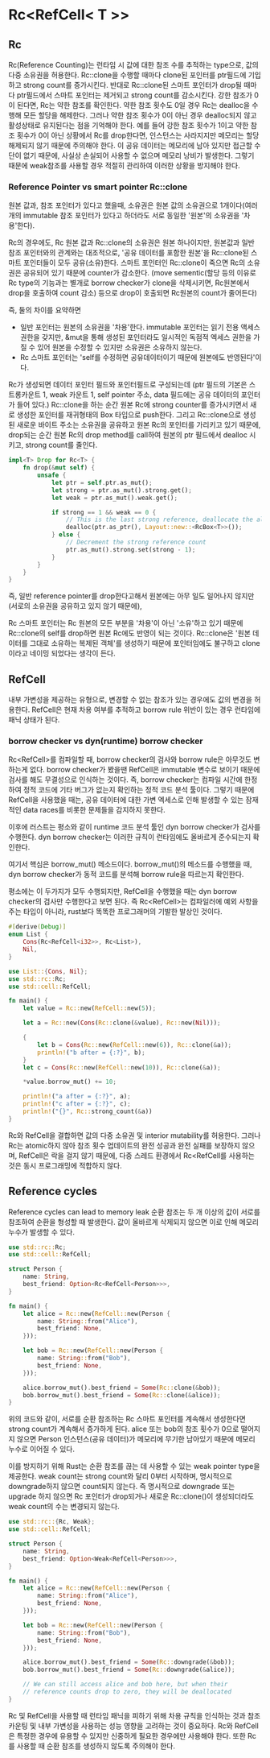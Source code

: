 # Rc<RefCell< T >>

## Rc

Rc(Reference Counting)는 런타임 시 값에 대한 참조 수를 추적하는 type으로,
값의 다중 소유권을 허용한다.
Rc::clone을 수행할 때마다 clone된 포인터를 ptr필드에 기입하고 strong count를 증가시킨다.
반대로 Rc::clone된 스마트 포인터가 drop될 때마다 ptr필드에서 스마트 포인터는 제거되고
strong count를 감소시킨다. 강한 참조가 0이 된다면, Rc는 약한 참조를 확인한다.
약한 참조 횟수도 0일 경우 Rc는 dealloc을 수행해 모든 할당을 해제한다.
그러나 약한 참조 횟수가 0이 아닌 경우 dealloc되지 않고 활성상태로 유지된다는 점을 기억해야 한다.
예를 들어 강한 참조 횟수가 1이고 약한 참조 횟수가 0이 아닌 상황에서 Rc를 drop한다면,
인스턴스는 사라지지만 메모리는 할당해제되지 않기 때문에 주의해야 한다.
이 공유 데이터는 메모리에 남아 있지만 접근할 수단이 없기 때문에, 사실상 손실되어 사용할 수 없으며
메모리 낭비가 발생한다. 그렇기 때문에 weak참조를 사용할 경우 적절히 관리하여 이러한 상황을 방지해야 한다.

### Reference Pointer vs smart pointer Rc::clone
원본 값과, 참조 포인터가 있다고 했을때, 소유권은
원본 값의 소유권으로 1개이다(여러 개의 immutable 참조 포인터가 있다고 하더라도
서로 동일한 '원본'의 소유권을 '차용'한다).

Rc의 경우에도, Rc 원본 값과 Rc::clone의 소유권은 원본 하나이지만,
원본값과 일반 참조 포인터와의 관계와는 대조적으로,
'공유 데이터를 포함한 원본'을 Rc::clone된 스마트 포인터들이 모두 공유(소유)한다.
스마트 포인터인 Rc::clone이 죽으면 Rc의 소유권은 공유되어 있기 때문에 counter가 감소한다.
(move sementic(할당 등의 이유로 Rc type의 기능과는 별개로 borrow checker가 clone을 삭제시키면,
Rc원본에서 drop을 호출하여 count 감소) 등으로 drop이 호출되면 Rc원본의 count가 줄어든다)

즉, 둘의 차이를 요약하면
- 일반 포인터는 원본의 소유권을 '차용'한다. immutable 포인터는 읽기 전용 액세스 권한을 갖지만,
&mut을 통해 생성된 포인터라도 일시적인 독점적 엑세스 권한을 가질 수 있어 원본을 수정할 수 있지만
소유권은 소유하지 않는다.
- Rc 스마트 포인터는 'self를 수정하면 공유데이터이기 때문에 원본에도 반영된다'이다.

Rc가 생성되면 데이터 포인터 필드와 포인터필드로 구성되는데
(ptr 필드의 기본은 스트롱카운트 1, weak 카운트 1, self pointer 주소, data 필드에는 공유 데이터의 포인터가 들어 있다.)
Rc::clone을 하는 순간 원본 Rc에 strong counter를 증가시키면서 새로 생성한 포인터를 재귀형태의 Box 타입으로 push한다.
그리고 Rc::clone으로 생성된 새로운 바이트 주소는 소유권을 공유하고 원본 Rc의 포인터를 가리키고 있기 때문에,
drop되는 순간 원본 Rc의 drop method를 call하여 원본의 ptr 필드에서 dealloc 시키고, strong count를 줄인다.

```rust
impl<T> Drop for Rc<T> {
    fn drop(&mut self) {
        unsafe {
            let ptr = self.ptr.as_mut();
            let strong = ptr.as_mut().strong.get();
            let weak = ptr.as_mut().weak.get();

            if strong == 1 && weak == 0 {
                // This is the last strong reference, deallocate the allocation
                dealloc(ptr.as_ptr(), Layout::new::<RcBox<T>>());
            } else {
                // Decrement the strong reference count
                ptr.as_mut().strong.set(strong - 1);
            }
        }
    }
}
```
즉, 일반 reference pointer를 drop한다고해서 원본에는 아무 일도 일어나지 않지만(서로의 소유권을 공유하고 있지 않기 때문에),

Rc 스마트 포인터는 Rc 원본의 모든 부분을 '차용'이 아닌 '소유'하고 있기 때문에
Rc::clone의 self를 drop하면 원본 Rc에도 반영이 되는 것이다.
Rc::clone은 '원본 데이터를 그대로 소유하는 복제된 객체'를 생성하기 때문에
포인터임에도 불구하고 clone이라고 네이밍 되었다는 생각이 든다.


## RefCell
내부 가변성을 제공하는 유형으로, 변경할 수 없는 참조가 있는 경우에도
값의 변경을 허용한다. RefCell은 현재 차용 여부를 추적하고 borrow rule 위반이 있는 경우
런타임에 패닉 상태가 된다.

### borrow checker vs dyn(runtime) borrow checker
Rc<RefCell<T>>를 컴파일할 때, borrow checker의 검사와 borrow rule은 아무것도 변하는게 없다.
borrow checker가 봤을땐 RefCell은 immutable 변수로 보이기 때문에 검사를 해도
무결성으로 인식하는 것이다. 즉, borrow checker는 컴파일 시간에 한정하여 정적 코드에 기타 버그가
없는지 확인하는 정적 코드 분석 툴이다. 그렇기 때문에 RefCell을 사용했을 때는, 공유 데이터에 대한
가변 엑세스로 인해 발생할 수 있는 잠재적인 data races를 비롯한 문제들을 감지하지 못한다.

이후에 러스트는 평소와 같이 runtime 코드 분석 툴인 dyn borrow checker가 검사를 수행한다.
dyn borrow checker는 이러한 규칙이 런타임에도 올바르게 준수되는지 확인한다.

여기서 핵심은 borrow_mut() 메소드이다. borrow_mut()의 메소드를 수행했을 때,
dyn borrow checker가 동적 코드를 분석해 borrow rule을 따르는지 확인한다.

평소에는 이 두가지가 모두 수행되지만, RefCell을 수행했을 때는 dyn borrow checker의 검사만
수행한다고 보면 된다. 즉 Rc<RefCell<T>>는 컴파일러에 예외 사항을 주는 타입이 아니라,
rust보다 똑똑한 프로그래머의 기발한 발상인 것이다.

```rust
#[derive(Debug)]
enum List {
    Cons(Rc<RefCell<i32>>, Rc<List>),
    Nil,
}

use List::{Cons, Nil};
use std::rc::Rc;
use std::cell::RefCell;

fn main() {
    let value = Rc::new(RefCell::new(5));

    let a = Rc::new(Cons(Rc::clone(&value), Rc::new(Nil)));

    {
        let b = Cons(Rc::new(RefCell::new(6)), Rc::clone(&a));
        println!("b after = {:?}", b);
    }
    let c = Cons(Rc::new(RefCell::new(10)), Rc::clone(&a));

    *value.borrow_mut() += 10;

    println!("a after = {:?}", a);
    println!("c after = {:?}", c);
    println!("{}", Rc::strong_count(&a))
}
```

Rc와 RefCell을 결합하면 값의 다중 소유권 및 interior mutability를 허용한다.
그러나 Rc는 atomic하지 않아 참조 횟수 업데이트의 완전 성공과 완전 실패를 보장하지 않으며,
RefCell은 락을 걸지 않기 때문에, 다중 스레드 환경에서 Rc<RefCell<T>를 사용하는 것은
동시 프로그래밍에 적합하지 않다.

## Reference cycles

Reference cycles can lead to memory leak
순환 참조는 두 개 이상의 값이 서로를 참조하여 순환을 형성할 때 발생한다.
값이 올바르게 삭제되지 않으면 이로 인해 메모리 누수가 발생할 수 있다.

```rust
use std::rc::Rc;
use std::cell::RefCell;

struct Person {
    name: String,
    best_friend: Option<Rc<RefCell<Person>>>,
}

fn main() {
    let alice = Rc::new(RefCell::new(Person {
        name: String::from("Alice"),
        best_friend: None,
    }));

    let bob = Rc::new(RefCell::new(Person {
        name: String::from("Bob"),
        best_friend: None,
    }));

    alice.borrow_mut().best_friend = Some(Rc::clone(&bob));
    bob.borrow_mut().best_friend = Some(Rc::clone(&alice));
}
```
위의 코드와 같이, 서로를 순환 참조하는 Rc 스마트 포인터를 계속해서 생성한다면
strong count가 계속해서 증가하게 된다. alice 또는 bob의 참조 횟수가 0으로 떨어지지 않으면
Person 인스턴스(공유 데이터)가 메모리에 무기한 남아있기 때문에
메모리 누수로 이어질 수 있다.

이를 방지하기 위해 Rust는 순환 참조를 끊는 데 사용할 수 있는 weak pointer type을 제공한다.
weak count는 strong count와 달리 0부터 시작하며, 명시적으로 downgrade하지 않으면 count되지 않는다.
즉 명시적으로 downgrade 또는 upgrade 하지 않으면 Rc 포인터가 drop되거나 새로운 Rc::clone()이 생성되더라도
weak count의 수는 변경되지 않는다.
```rust
use std::rc::{Rc, Weak};
use std::cell::RefCell;

struct Person {
    name: String,
    best_friend: Option<Weak<RefCell<Person>>>,
}

fn main() {
    let alice = Rc::new(RefCell::new(Person {
        name: String::from("Alice"),
        best_friend: None,
    }));

    let bob = Rc::new(RefCell::new(Person {
        name: String::from("Bob"),
        best_friend: None,
    }));

    alice.borrow_mut().best_friend = Some(Rc::downgrade(&bob));
    bob.borrow_mut().best_friend = Some(Rc::downgrade(&alice));

    // We can still access alice and bob here, but when their
    // reference counts drop to zero, they will be deallocated
}
```


Rc 및 RefCell을 사용할 때 런타임 패닉을 피하기 위해 차용 규칙을 인식하는 것과
참조 카운팅 및 내부 가변성을 사용하는 성능 영향을 고려하는 것이 중요하다.
Rc와 RefCell은 특정한 경우에 유용할 수 있지만 신중하게 필요한 경우에만 사용해야 한다.
또한 Rc를 사용할 때 순환 참조를 생성하지 않도록 주의해야 한다.